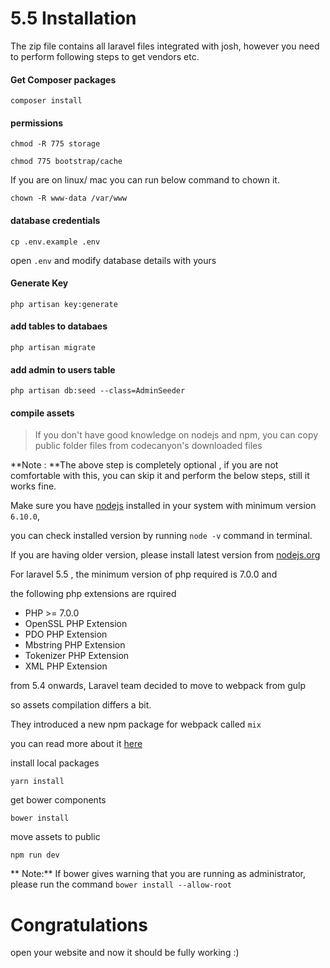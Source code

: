 # 5.5 Installation

The zip file contains all laravel files integrated with josh, however you need to perform following steps to get vendors etc.

#### Get Composer packages

`composer install`

#### permissions

```
chmod -R 775 storage

chmod 775 bootstrap/cache
```

If you are on linux/ mac you can run below command to chown it.

```
chown -R www-data /var/www
```

#### database credentials

```
cp .env.example .env
```

open `.env` and modify database details with yours

#### Generate Key

```
php artisan key:generate
```

#### add tables to databaes

`php artisan migrate`

#### add admin to users table

`php artisan db:seed --class=AdminSeeder`

#### compile assets

> If you don't have good knowledge on nodejs and npm, you can copy public folder files from codecanyon's downloaded files

**Note : **The above step is completely optional , if you are not comfortable with this, you can skip it and perform the below steps, still it works fine.

Make sure you have [nodejs](https://nodejs.org) installed in your system with minimum version `6.10.0`,

you can check installed version by running `node -v` command in terminal.

If you are having older version, please install latest version from [nodejs.org](http://nodejs.org/)

For laravel 5.5 , the minimum version of php required is 7.0.0 and

the following php extensions are rquired

* PHP &gt;= 7.0.0
* OpenSSL PHP Extension
* PDO PHP Extension
* Mbstring PHP Extension
* Tokenizer PHP Extension
* XML PHP Extension

from 5.4 onwards, Laravel team decided to move to webpack from gulp

so assets compilation differs a bit.

They introduced a new npm package for webpack called `mix`

you can read more about it [here](https://laravel.com/docs/5.5/mix)

install local packages

`yarn install`

get bower components

`bower install`

move assets to public

`npm run dev`

** Note:** If bower gives warning that you are running as administrator, please run the command `bower install --allow-root`

# Congratulations

open your website and now it should be fully working :\)


